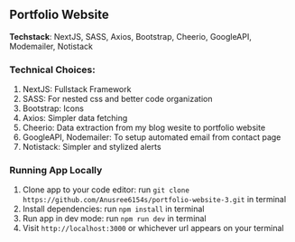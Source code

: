 ## Portfolio Website


**Techstack**: NextJS, SASS, Axios, Bootstrap, Cheerio, GoogleAPI, Modemailer, Notistack 

### **Technical Choices**:
1. NextJS: Fullstack Framework
2. SASS: For nested css and better code organization
3. Bootstrap: Icons
4. Axios: Simpler data fetching
5. Cheerio: Data extraction from my blog wesite to portfolio website
6. GoogleAPI, Nodemailer: To setup automated email from contact page
7. Notistack: Simpler and stylized alerts

### **Running App Locally**
1. Clone app to your code editor: run `git clone https://github.com/Anusree6154s/portfolio-website-3.git` in terminal
2. Install dependencies: run `npm install` in terminal
3. Run app in dev mode: run `npm run dev` in terminal
4. Visit `http://localhost:3000` or whichever url appears on your terminal
